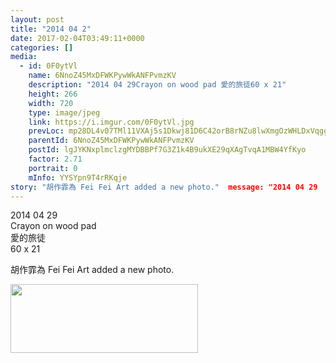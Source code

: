 ```yaml
---
layout: post
title: "2014 04 2" 
date: 2017-02-04T03:49:11+0000 
categories: [] 
media:
  - id: 0F0ytVl
    name: 6NnoZ45MxDFWKPywWkANFPvmzKV
    description: "2014 04 29Crayon on wood pad 愛的旅徒60 x 21"   
    height: 266
    width: 720
    type: image/jpeg
    link: https://i.imgur.com/0F0ytVl.jpg
    prevLoc: mp28DL4v07TMl11VXAj5s1Dkwj81D6C42orB8rNZu8lwXmgOzWHLDxVqggpwHO7jAVorgoUx28v8BpkECJqDMKy8Glur9o6Y4RxqS71vBoK1nPIjRgzM084yuBKYXmy74lTR2Yz8QKq7cqn6nBJN8LtAQAD08w6MfxAEzBV744HrN7yrzWwXf8RnED3PKJtmJZDBoB48fRzZ9yBVE8iGWG72r9Xwc10nvlwMmXfr6pDwLkZwU7Ll7ZMVORSLrXRrP15PfPrE
    parentId: 6NnoZ45MxDFWKPywWkANFPvmzKV
    postId: lgJYKNxplmclzgMYDBBPf7G3Z1k4B9ukXE29qXAgTvqA1MBW4YfKyo
    factor: 2.71
    portrait: 0
    mInfo: YYSYpn9T4rRKqje
story: "胡作霏為 Fei Fei Art added a new photo."  message: "2014 04 29  Crayon on wood pad   愛的旅徒  60 x 21"
---
```


2014 04 29  
Crayon on wood pad   
愛的旅徒  
60 x 21
 
 
[//]: #story:
胡作霏為 Fei Fei Art added a new photo.


[//]: #media:  
<a href="https://i.imgur.com/0F0ytVl.jpg"><img src="https://i.imgur.com/0F0ytVl.jpg" height="110" width="300" /></a> 
 
